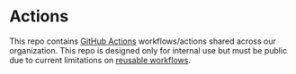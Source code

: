 # Actions

This repo contains [GitHub Actions](https://docs.github.com/en/actions)
workflows/actions shared across our organization. This repo is designed
only for internal use but must be public due to current limitations on [reusable
workflows](https://docs.github.com/en/actions/using-workflows/reusing-workflows#access-to-reusable-workflows).
